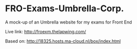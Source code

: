 # FRO-Exams-Umbrella-Corp.
A mock-up of an Umbrella website for my exams for Front End 


Live link: http://froexm.thelapwing.com/

Based on: http://18325.hosts.ma-cloud.nl/box/index.html

